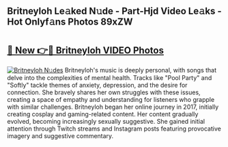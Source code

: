 ## Britneyloh Le𝚊ked N𝚞de - Part-Hjd Video Le𝚊ks - Hot Onlyf𝚊ns Photos 89xZW

# <h2><a href="http://ab90565.deff.icu/?id=Britneyloh">🔗 New 👉🔴 Britneyloh VIDEO Photos</a></h2>

[![Britneyloh N𝚞des](https://i.imgur.com/rIISA9y.gif)](http://ab90565.deff.icu/?id=Britneyloh)
Britneyloh's music is deeply personal, with songs that delve into the complexities of mental health. Tracks like "Pool Party" and "Softly" tackle themes of anxiety, depression, and the desire for connection. She bravely shares her own struggles with these issues, creating a space of empathy and understanding for listeners who grapple with similar challenges. Britneyloh began her online journey in 2017, initially creating cosplay and gaming-related content. Her content gradually evolved, becoming increasingly sexually suggestive. She gained initial attention through Twitch streams and Instagram posts featuring provocative imagery and suggestive commentary.
